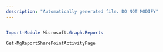 ```yaml
---
description: "Automatically generated file. DO NOT MODIFY"
---
```


```powershell

Import-Module Microsoft.Graph.Reports

Get-MgReportSharePointActivityPage

```